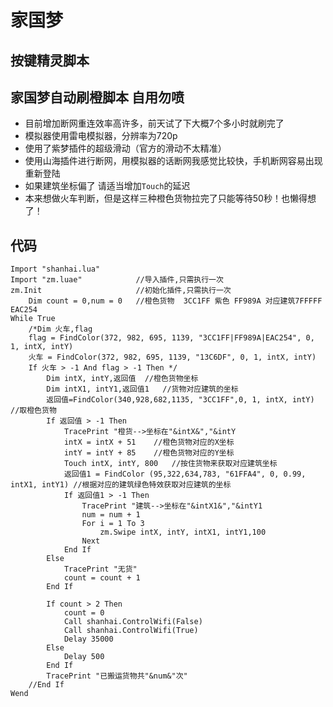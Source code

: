 # 家国梦

## 按键精灵脚本

## 家国梦自动刷橙脚本 自用勿喷
* 目前增加断网重连效率高许多，前天试了下大概7个多小时就刷完了
* 模拟器使用雷电模拟器，分辨率为720p
* 使用了紫梦插件的超级滑动（官方的滑动不太精准）
* 使用山海插件进行断网，用模拟器的话断网我感觉比较快，手机断网容易出现重新登陆
* 如果建筑坐标偏了 请适当增加`Touch`的延迟
* 本来想做火车判断，但是这样三种橙色货物拉完了只能等待50秒！也懒得想了！
## 代码
```
Import "shanhai.lua"
Import "zm.luae" 			//导入插件,只需执行一次
zm.Init 					//初始化插件,只需执行一次
	Dim count = 0,num = 0	//橙色货物  3CC1FF 紫色 FF989A 对应建筑7FFFFF  EAC254
While True
	/*Dim 火车,flag
	flag = FindColor(372, 982, 695, 1139, "3CC1FF|FF989A|EAC254", 0, 1, intX, intY)
	火车 = FindColor(372, 982, 695, 1139, "13C6DF", 0, 1, intX, intY)
	If 火车 > -1 And flag > -1 Then */
		Dim intX, intY,返回值	//橙色货物坐标		
		Dim intX1, intY1,返回值1	//货物对应建筑的坐标
		返回值=FindColor(340,928,682,1135, "3CC1FF",0, 1, intX, intY) //取橙色货物
		If 返回值 > -1 Then 
    		TracePrint "橙货-->坐标在"&intX&","&intY 
    		intX = intX + 51	//橙色货物对应的X坐标 
    		intY = intY + 85	//橙色货物对应的Y坐标
    		Touch intX, intY, 800	//按住货物来获取对应建筑坐标
			返回值1 = FindColor (95,322,634,783, "61FFA4", 0, 0.99, intX1, intY1) //根据对应的建筑绿色特效获取对应建筑的坐标
			If 返回值1 > -1 Then 
				TracePrint "建筑-->坐标在"&intX1&","&intY1
				num = num + 1
				For i = 1 To 3
    				zm.Swipe intX, intY, intX1, intY1,100
				Next
			End If
		Else
    		TracePrint "无货"
    		count = count + 1
		End If
 	
		If count > 2 Then 
			count = 0
	 		Call shanhai.ControlWifi(False)
			Call shanhai.ControlWifi(True)
			Delay 35000
		Else 
			Delay 500
		End If
		TracePrint "已搬运货物共"&num&"次"
	//End If	
Wend
```
